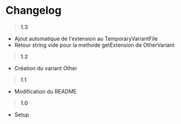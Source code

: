 Changelog
=

> **1.3**
- Ajout automatique de l'extension au TemporaryVariantFile
- Retour string vide pour la methode getExtension de OtherVariant

> **1.2**
- Création du variant Other

> **1.1**
- Modification du README

> **1.0**
- Setup
